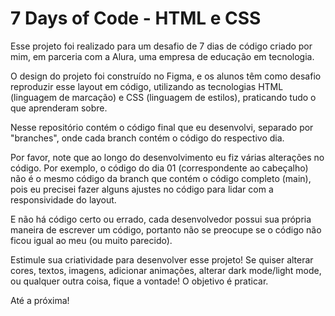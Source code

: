 # 7 Days of Code - HTML e CSS

Esse projeto foi realizado para um desafio de 7 dias de código criado por mim, em parceria com a Alura, uma empresa de educação em tecnologia.

O design do projeto foi construído no Figma, e os alunos têm como desafio reproduzir esse layout em código, utilizando as tecnologias HTML (linguagem de marcação) e CSS (linguagem de estilos), praticando tudo o que aprenderam sobre.

Nesse repositório contém o código final que eu desenvolvi, separado por "branches", onde cada branch contém o código do respectivo dia.

Por favor, note que ao longo do desenvolvimento eu fiz várias alterações no código. Por exemplo, o código do dia 01 (correspondente ao cabeçalho) não é o mesmo código da branch que contém o código completo (main), pois eu precisei fazer alguns ajustes no código para lidar com a responsividade do layout.

E não há código certo ou errado, cada desenvolvedor possui sua própria maneira de escrever um código, portanto não se preocupe se o código não ficou igual ao meu (ou muito parecido).

Estimule sua criatividade para desenvolver esse projeto! Se quiser alterar cores, textos, imagens, adicionar animações, alterar dark mode/light mode, ou qualquer outra coisa, fique a vontade! O objetivo é praticar.

Até a próxima!
